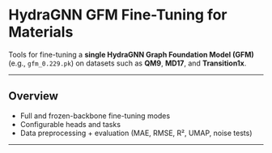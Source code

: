 # HydraGNN GFM Fine-Tuning for Materials

Tools for fine-tuning a **single HydraGNN Graph Foundation Model (GFM)**  
(e.g., `gfm_0.229.pk`) on datasets such as **QM9**, **MD17**, and **Transition1x**.

---

## Overview
- Full and frozen-backbone fine-tuning modes  
- Configurable heads and tasks  
- Data preprocessing + evaluation (MAE, RMSE, R², UMAP, noise tests)

---
